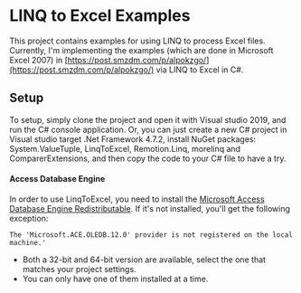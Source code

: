 # LINQ to Excel Examples

This project contains examples for using LINQ to process Excel files.
Currently, I'm implementing the examples (which are done in Microsoft Excel 2007) in [https://post.smzdm.com/p/alpokzgo/](https://post.smzdm.com/p/alpokzgo/) via LINQ to Excel in C#.

## Setup
To setup, simply clone the project and open it with Visual studio 2019, and run the C# console application.
Or, you can just create a new C# project in Visual studio target .Net Framework 4.7.2, install NuGet packages: System.ValueTuple, LinqToExcel, Remotion.Linq, morelinq and ComparerExtensions, and then copy the code to your C# file to have a try.

#### Access Database Engine
In order to use LinqToExcel, you need to install the [Microsoft Access Database Engine Redistributable](https://www.microsoft.com/en-us/download/confirmation.aspx?id=54920). If it's not installed, you'll get the following exception:

	The 'Microsoft.ACE.OLEDB.12.0' provider is not registered on the local machine.'

* Both a 32-bit and 64-bit version are available, select the one that matches your project settings.
* You can only have one of them installed at a time.
